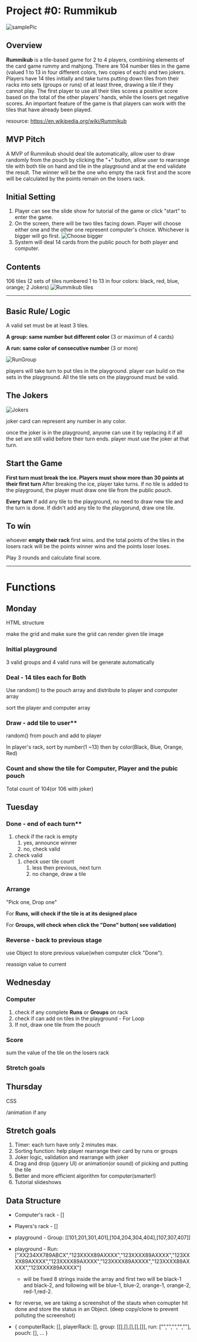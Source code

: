# Project #0: Rummikub

![samplePic](https://i.imgur.com/vzUVt6W.png)

## Overview

**Rummikub** is a tile-based game for 2 to 4 players, combining elements of the card game rummy and mahjong. There are 104 number tiles in the game (valued 1 to 13 in four different colors, two copies of each) and two jokers. Players have 14 tiles initially and take turns putting down tiles from their racks into sets (groups or runs) of at least three, drawing a tile if they cannot play. The first player to use all their tiles scores a positive score based on the total of the other players' hands, while the losers get negative scores. An important feature of the game is that players can work with the tiles that have already been played.

resource: https://en.wikipedia.org/wiki/Rummikub

## MVP Pitch
A MVP of Rummikub should deal tile automatically, allow user to draw randomly from the pouch by clicking the "+" button, allow user to rearrange tile with both tile on hand and tile in the playground and at the end validate the result. The winner will be the one who empty the rack first and the score will be calculated by the points remain on the losers rack.

## Initial Setting
1. Player can see the slide show for tutorial of the game or click "start" to enter the game.
2. On the screen, there will be two tiles facing down. Player will choose either one and the other one represent computer's choice. Whichever is bigger will go first.
![Choose bigger](https://i.imgur.com/CrsunAW.png)
3. System will deal 14 cards from the public pouch for both player and computer.

## Contents
106 tiles (2 sets of tiles numbered 1 to 13 in four colors: black, red, blue, orange; 2 Jokers)
![Rummikub tiles](https://i.imgur.com/TWljTkC.png)


---
## Basic Rule/ Logic

A valid set must be at least 3 tiles.

**A group: same number but different color** (3 or maximun of 4 cards)

**A run: same color of consecutive number** (3 or more)

![RunGroup](https://i.imgur.com/MlcEAOS.png)

players will take turn to put tiles in the playground.
player can build on the sets in the playground.
All the tile sets on the playground must be valid.


## The Jokers
![Jokers](https://i.imgur.com/UuJqcL2.png)

joker card can represent any number in any color.

once the joker is in the playground, anyone can use it by replacing it if all the set are still valid before their turn ends. player must use the joker at that turn.


## Start the Game
**First turn must break the ice. Players must show more than 30 points at their first turn**
After breaking the ice, player take turns. if no tile is added to the playground, the player must draw one tile from the public pouch.

**Every turn**
If add any tile to the playground, no need to draw new tile and the turn is done.
If didn't add any tile to the playgorund, draw one tile.


## To win
whoever **empty their rack** first wins. and the total points of the tiles in the losers rack will be the points winner wins and the points loser loses.

Play 3 rounds and calculate final score.

---
# Functions


## Monday

HTML structure

make the grid and make sure the grid can render given tile image

### Initial playground

3 valid groups and 4 valid runs will be generate automatically

### Deal - 14 tiles each for Both

Use random() to the pouch array and distribute to player and computer array

sort the player and computer array

### Draw - add tile to user**

random() from pouch and add to player

In player's rack, sort by number(1 ~13) then by color(Black, Blue, Orange, Red)

### Count and show the tile for Computer, Player and the pubic pouch

Total count of 104(or 106 with joker)


## Tuesday

### Done - end of each turn**

1. check if the rack is empty
    1. yes, announce winner
    2. no, check valid
2. check valid
    1. check user tile count
        1. less then previous, next turn
        2. no change, draw a tile

### Arrange

"Pick one, Drop one"

For **Runs, will check if the tile is at its designed place**

For **Groups, will check when click the "Done" button( see validation)**

### Reverse - back to previous stage

use Object to store previous value(when computer click "Done").

reassign value to current



## Wednesday

### Computer

1. check if any complete **Runs** or **Groups** on rack
2. check if can add on tiles in the playground - For Loop
3. If not, draw one tile from the pouch

### Score

sum the value of the tile on the losers rack

### Stretch goals



## Thursday

CSS

/animation if any

## Stretch goals

1. Timer: each turn have only 2 minutes max.
2. Sorting function: help player rearrange their card by runs or groups
3. Joker logic, validation and rearrange with joker
4. Drag and drop (jquery UI) or animation(or sound) of picking and putting the tile
5. Better and more efficient algorithm for computer(smarter!)
6. Tutorial slideshows


## Data Structure
- Computer's rack - []
- Players's rack - []
- playground - Group: [[101,201,301,401],[104,204,304,404],[107,307,407]]
- playground - Run: ["XX234XX789ABCX","123XXXX89AXXXX","123XXXX89AXXXX","123XXXX89AXXXX","123XXXX89AXXXX","123XXXX89AXXXX","123XXXX89AXXXX","123XXXX89AXXXX"]
    - will be fixed 8 strings inside the array and first two will be black-1 and black-2, and following will be blue-1, blue-2, orange-1, orange-2, red-1,red-2.

- for reverse, we are taking a screenshot of the stauts when comupter hit done and store the status in an Object. (deep copy/clone to prevent polluting the screenshot)
- {
    computerRack: [],
    playerRack: [],
    group: [[],[],[],[],[]],
    run: ["","","","",""],
    pouch: [],
    ...
}
